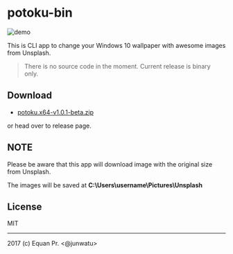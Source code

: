 # potoku-bin

![demo](https://github.com/junwatu/potoku-bin/blob/master/demo.gif)

This is CLI app to change your Windows 10 wallpaper with awesome images from Unsplash.

> There is no source code in the moment. Current release is binary only.

## Download

- [potoku.x64-v1.0.1-beta.zip](https://github.com/junwatu/potoku-bin/releases/download/1.0.1-beta/potoku.x64-v1.0.1-beta.zip)

or head over to release page.

## NOTE
Please be aware that this app will download image with the original size from Unsplash.

The images will be saved at **C:\Users\username\Pictures\Unsplash**

## License

MIT

---

2017 (c) Equan Pr. <@junwatu>
